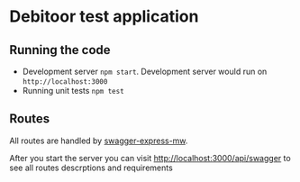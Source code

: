 # Debitoor test application

## Running the code
- Development server `npm start`. Development server would run on `http://localhost:3000`
- Running unit tests `npm test`

## Routes
All routes are handled by [swagger-express-mw](https://www.npmjs.com/package/swagger-express-mw).
 
After you start the server you can visit [http://localhost:3000/api/swagger](http://localhost:3000/api/swagger) to see all routes descrptions and requirements